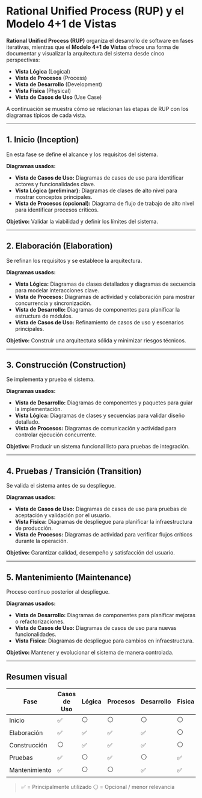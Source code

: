 # Rational Unified Process (RUP) y el Modelo 4+1 de Vistas

**Rational Unified Process (RUP)** organiza el desarrollo de software en fases iterativas, mientras que el **Modelo 4+1 de Vistas** ofrece una forma de documentar y visualizar la arquitectura del sistema desde cinco perspectivas:

- **Vista Lógica** (Logical)
- **Vista de Procesos** (Process)
- **Vista de Desarrollo** (Development)
- **Vista Física** (Physical)
- **Vista de Casos de Uso** (Use Case)

A continuación se muestra cómo se relacionan las etapas de RUP con los diagramas típicos de cada vista.

---

## 1. Inicio (Inception)

En esta fase se define el alcance y los requisitos del sistema.

**Diagramas usados:**

- **Vista de Casos de Uso:** Diagramas de casos de uso para identificar actores y funcionalidades clave.
- **Vista Lógica (preliminar):** Diagramas de clases de alto nivel para mostrar conceptos principales.
- **Vista de Procesos (opcional):** Diagrama de flujo de trabajo de alto nivel para identificar procesos críticos.

**Objetivo:** Validar la viabilidad y definir los límites del sistema.

---

## 2. Elaboración (Elaboration)

Se refinan los requisitos y se establece la arquitectura.

**Diagramas usados:**

- **Vista Lógica:** Diagramas de clases detallados y diagramas de secuencia para modelar interacciones clave.
- **Vista de Procesos:** Diagramas de actividad y colaboración para mostrar concurrencia y sincronización.
- **Vista de Desarrollo:** Diagramas de componentes para planificar la estructura de módulos.
- **Vista de Casos de Uso:** Refinamiento de casos de uso y escenarios principales.

**Objetivo:** Construir una arquitectura sólida y minimizar riesgos técnicos.

---

## 3. Construcción (Construction)

Se implementa y prueba el sistema.

**Diagramas usados:**

- **Vista de Desarrollo:** Diagramas de componentes y paquetes para guiar la implementación.
- **Vista Lógica:** Diagramas de clases y secuencias para validar diseño detallado.
- **Vista de Procesos:** Diagramas de comunicación y actividad para controlar ejecución concurrente.

**Objetivo:** Producir un sistema funcional listo para pruebas de integración.

---

## 4. Pruebas / Transición (Transition)

Se valida el sistema antes de su despliegue.

**Diagramas usados:**

- **Vista de Casos de Uso:** Diagramas de casos de uso para pruebas de aceptación y validación por el usuario.
- **Vista Física:** Diagramas de despliegue para planificar la infraestructura de producción.
- **Vista de Procesos:** Diagramas de actividad para verificar flujos críticos durante la operación.

**Objetivo:** Garantizar calidad, desempeño y satisfacción del usuario.

---

## 5. Mantenimiento (Maintenance)

Proceso continuo posterior al despliegue.

**Diagramas usados:**

- **Vista de Desarrollo:** Diagramas de componentes para planificar mejoras o refactorizaciones.
- **Vista de Casos de Uso:** Diagramas de casos de uso para nuevas funcionalidades.
- **Vista Física:** Diagramas de despliegue para cambios en infraestructura.

**Objetivo:** Mantener y evolucionar el sistema de manera controlada.

---

## Resumen visual

| Fase          | Casos de Uso | Lógica | Procesos | Desarrollo | Física |
| ------------- | ------------ | ------ | -------- | ---------- | ------ |
| Inicio        | ✅           | ⚪     | ⚪       | ⚪         | ⚪     |
| Elaboración   | ✅           | ✅     | ✅       | ✅         | ⚪     |
| Construcción  | ⚪           | ✅     | ✅       | ✅         | ⚪     |
| Pruebas       | ✅           | ⚪     | ✅       | ⚪         | ✅     |
| Mantenimiento | ✅           | ⚪     | ⚪       | ✅         | ✅     |

> ✅ = Principalmente utilizado
> ⚪ = Opcional / menor relevancia
